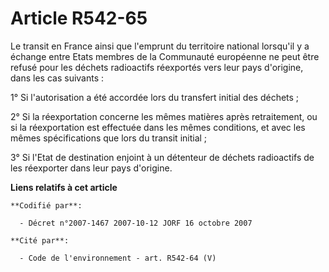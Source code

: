 # Article R542-65

Le transit en France ainsi que l'emprunt du territoire national lorsqu'il y a échange entre Etats membres de la Communauté
européenne ne peut être refusé pour les déchets radioactifs réexportés vers leur pays d'origine, dans les cas suivants :

1° Si l'autorisation a été accordée lors du transfert initial des déchets ;

2° Si la réexportation concerne les mêmes matières après retraitement, ou si la réexportation est effectuée dans les mêmes
conditions, et avec les mêmes spécifications que lors du transit initial ;

3° Si l'Etat de destination enjoint à un détenteur de déchets radioactifs de les réexporter dans leur pays d'origine.

**Liens relatifs à cet article**

	**Codifié par**:

	  - Décret n°2007-1467 2007-10-12 JORF 16 octobre 2007

	**Cité par**:

	  - Code de l'environnement - art. R542-64 (V)
